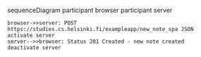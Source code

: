 sequenceDiagram
    participant browser
    participant server

    browser->>server: POST https://studies.cs.helsinki.fi/exampleapp/new_note_spa JSON
    activate server
    server-->>browser: Status 201 Created - new note created
    deactivate server 
